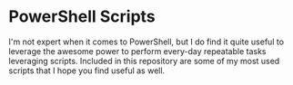 # PowerShell Scripts

I'm not expert when it comes to PowerShell, but I do find it quite useful to leverage the awesome power to perform every-day repeatable tasks leveraging scripts.  Included in this repository are some of my most used scripts that I hope you find useful as well.
